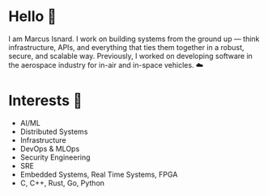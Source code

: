 # Hello  🤝
I am Marcus Isnard. I work on building systems from the ground up — think infrastructure, APIs, and everything that ties them together in a robust, secure, and scalable way. Previously, I worked on developing software in the aerospace industry for in-air and in-space vehicles. ☁️

# Interests 🚀
- AI/ML
- Distributed Systems
- Infrastructure
- DevOps & MLOps
- Security Engineering
- SRE
- Embedded Systems, Real Time Systems, FPGA
- C, C++, Rust, Go, Python
